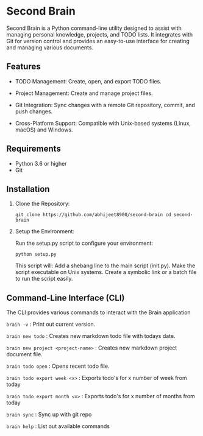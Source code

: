 # Second Brain

Second Brain is a Python command-line utility designed to assist with managing personal knowledge, projects, and TODO lists. It integrates with Git for version control and provides an easy-to-use interface for creating and managing various documents.

## Features

- TODO Management: Create, open, and export TODO files.

- Project Management: Create and manage project files.

- Git Integration: Sync changes with a remote Git repository, commit, and push changes.

- Cross-Platform Support: Compatible with Unix-based systems (Linux, macOS) and Windows.

## Requirements

- Python 3.6 or higher
- Git

## Installation

1. Clone the Repository:

    `
    git clone https://github.com/abhijeet8900/second-brain
    cd second-brain
    `

2. Setup the Environment:

    Run the setup.py script to configure your environment:

    `python setup.py`

    This script will:
        Add a shebang line to the main script (init.py).
        Make the script executable on Unix systems.
        Create a symbolic link or a batch file to run the script easily.

## Command-Line Interface (CLI)

The CLI provides various commands to interact with the Brain application

`brain -v` : Print out current version.

`brain new todo` : Creates new markdown todo file with todays date.

`brain new project <project-name>` : Creates new markdown project document file.

`brain todo open` : Opens recent todo file.

`brain todo export week <x>` : Exports todo's for x number of week from today

`brain todo export month <x>` : Exports todo's for x number of months from today

`brain sync` : Sync up with git repo

`brain help` : List out available commands
